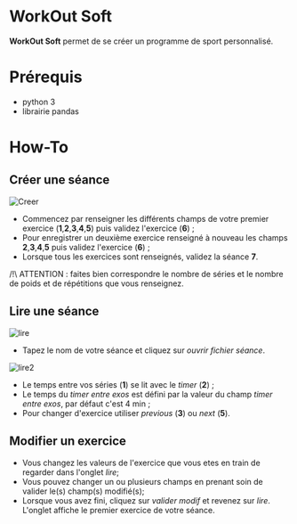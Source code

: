# WorkOut Soft
**WorkOut Soft** permet de se créer un programme de sport personnalisé. 

# Prérequis

- python 3
- librairie pandas

# How-To

## Créer une séance 

![Creer](https://user-images.githubusercontent.com/74672067/136770324-1b8c5ae7-ddc6-4e3c-9212-e7208027dacb.PNG)

- Commencez par renseigner les différents champs de votre premier exercice (**1**,**2**,**3**,**4**,**5**) puis validez l'exercice (**6**) ;
- Pour enregistrer un deuxième exercice renseigné à nouveau les champs **2**,**3**,**4**,**5** puis validez l'exercice (**6**) ;
- Lorsque tous les exercices sont renseignés, validez la séance **7**.

/!\ ATTENTION : faites bien correspondre le nombre de séries et le nombre de poids et de répétitions que vous renseignez.

## Lire une séance 

![lire](https://user-images.githubusercontent.com/74672067/136774069-4fdc9f61-e799-47f8-aac7-d5ea5ea63022.PNG)

- Tapez le nom de votre séance et cliquez sur *ouvrir fichier séance*.

![lire2](https://user-images.githubusercontent.com/74672067/136775172-5fb4d799-f6b9-473d-abe5-ca5f88e4c370.PNG)

- Le temps entre vos séries (**1**) se lit avec le *timer* (**2**) ;
- Le temps du *timer entre exos* est défini par la valeur du champ *timer entre exos*, par défaut c'est 4 min ;
- Pour changer d'exercice utiliser *previous* (**3**) ou *next* (**5**).


## Modifier un exercice



- Vous changez les valeurs de l'exercice que vous etes en train de regarder dans l'onglet *lire*;
- Vous pouvez changer un ou plusieurs champs en prenant soin de valider le(s) champ(s) modifié(s);
- Lorsque vous avez fini, cliquez sur *valider modif* et revenez sur *lire*. L'onglet affiche le premier exercice de votre séance. 



